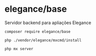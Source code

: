 # elegance/base

Servidor backend para apliações Elegance

    composer require elegance/base
    
    php ./vendor/elegance/mxcmd/install
    
    php mx server